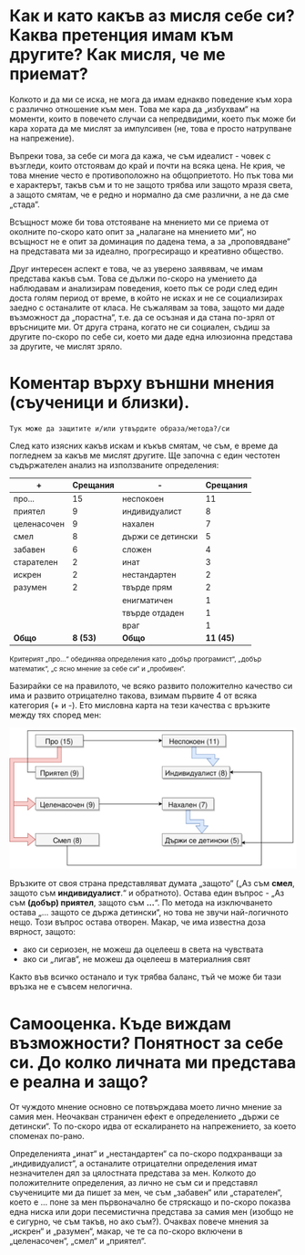 # Как и като какъв аз мисля себе си? Каква претенция имам към другите? Как мисля, че ме приемат?

Колкото и да ми се иска, не мога да имам еднакво поведение към хора с различно отношение към мен. Това ме кара да „избухвам“ на моменти, които в повечето случаи са непредвидими, което пък може би кара хората да ме мислят за импулсивен (не, това е просто натрупване на напрежение). 

Въпреки това, за себе си мога да кажа, че съм идеалист - човек с възгледи, които отстоявам до край и почти на всяка цена. Не крия, че това мнение често е противоположно на общоприетото. Но пък това ми е характерът, такъв съм и то не защото трябва или защото мразя света, а защото смятам, че е редно и нормално да сме различни, а не да сме „стада“.

Всъщност може би това отстояване на мнението ми се приема от околните по-скоро като опит за „налагане на мнението ми“, но всъщност не е опит за доминация по дадена тема, а за „проповядване“ на представата ми за идеално, прогресиращо и креативно общество.

Друг интересен аспект е това, че аз уверено заявявам, че имам представа какъв съм. Това се дължи по-скоро на умението да наблюдавам и анализирам поведения, което пък се роди след един доста голям период от време, в който не исках и не се социализирах заедно с останалите от класа. Не съжалявам за това, защото ми даде възможност да „порастна“, т.е. да се осъзная и да стана по-зрял от връсниците ми. От друга страна, когато не си социален, съдиш за другите по-скоро по себе си, което ми даде една илюзионна представа за другите, че мислят зряло.

# Коментар върху външни мнения (съученици и близки).
`` Тук може да защитите и/или утвърдите образа/метода?/си ``

След като изясних какъв искам и къкъв смятам, че съм, е време да погледнем за какъв ме мислят другите. Ще започна с един  честотен съдържателен анализ на използваните определения:

\+ | Срещания | - | Срещания
--- | --- | --- | ---
про... | 15 | неспокоен | 11
приятел | 9 | индивидуалист | 8
целенасочен | 9 | нахален | 7
смел | 8 | държи се детински | 5
забавен | 6 | сложен | 4
старателен | 2 | инат | 3
искрен | 2 | нестандартен | 2
разумен | 2 | твърде прям | 2 
 | | | енигматичен | 1
 | | | твърде отдаден | 1
 | | | враг | 1
**Общо** | **8 (53)** | **Общо** | **11 (45)** 

<small>Критерият „про...“ обединява определения като „добър програмист“, „добър математик“, „с ясно мнение за себе си“ и „пробивен“.</small> 

Базирайки се на правилото, че всяко развито положително качество си има и развито отрицателно такова, взимам първите 4 от всяка категория (+ и -). Ето мисловна карта на тези качества с връзките между тях според мен:

![Диаграма на връзките между качествата](./top4pm.svg "Диаграма на връзките между качествата")

Връзките от своя страна представляват думата „защото“ („Аз съм __смел__, защото съм __индивидуалист__.“ и обратното). Остава един въпрос - „Аз съм __(добър) приятел__, защото съм <b>...</b>“. По метода на изключването остава „... защото се държа детински“, но това не звучи най-логичното нещо. Този въпрос остава отворен. Макар, че има известна доза вярност, защото:
* ако си сериозен, не можеш да оцелееш в света на чувствата
* ако си „лигав“, не можеш да оцелееш в материалния свят

Както във всичко останало и тук трябва баланс, тъй че може би тази връзка не е съвсем нелогична.

# Самооценка. Къде виждам възможности? Понятност за себе си. До колко личната ми представа е реална и защо?

От чуждото мнение основно се потвърждава моето лично мнение за самия мен. Неочакван страничен ефект е определението „държи се детински“. То по-скоро идва от ескалирането на напрежението, за което споменах по-рано.

Определенията „инат“ и „нестандартен“ са по-скоро подхранващи за „индивидуалист“, а останалите отрицателни определения имат незначителен дял за цялостната представа за мен. Колкото до положителните определения, аз лично не съм си и представял съучениците ми да пишет за мен, че съм „забавен“ или „старателен“, което е ... поне за мен първоначално бе стряскащо и по-скоро показва една ниска или дори песемистична представа за самия мен (изобщо не е сигурно, че съм такъв, но ако съм?). Очаквах повече мнения за „искрен“ и „разумен“, макар, че те са по-скоро включени в „целенасочен“, „смел“ и „приятел“.
